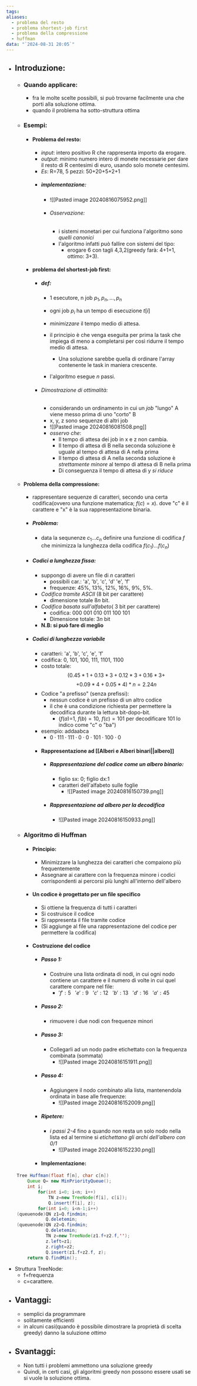 ```yaml
---
tags: 
aliases:
  - problema del resto
  - problema shortest-job first
  - problema della compressione
  - huffman
data: "`2024-08-31 20:05`"
---
```

- ## Introduzione:
	- ### Quando applicare:
		- fra le molte scelte possibili, si può trovarne facilmente una che porti alla soluzione ottima.
		- quando il problema ha sotto-struttura ottima
	- ### Esempi: 
		- #### Problema del resto:
			- _input_: intero positivo R che rappresenta importo da erogare.
			- _output_: minimo numero intero di monete necessarie per dare il resto di R centesimi di euro, usando solo monete centesimi.
			- _Es_: R=78,  5 pezzi: 50+20+5+2+1
			- ##### implementazione:
				- ![[Pasted image 20240816075952.png]]
				- ###### Osservazione:
					- i sistemi monetari per cui funziona l'algoritmo sono _quelli canonici_
					- l'algoritmo infatti può fallire con sistemi del tipo:
						- erogare 6 con tagli 4,3,2(greedy farà: 4+1+1, ottimo: 3+3).
		- #### problema del shortest-job first:
			- ##### def:
				- 1 esecutore, n job $p_{1}, p_{n}, \dots, p_{n}$ 
				- ogni job $p_{i}$ ha un tempo di esecuzione $t[i]$
				- _minimizzare_ il tempo medio di attesa.
				- il principio è che venga eseguita per prima la task che impiega di meno a completarsi per così ridurre il tempo medio di attesa.
					- Una soluzione sarebbe quella di ordinare l'array contenente le task in maniera crescente.
					  
				- l'algoritmo esegue $n$ passi.
			- ###### Dimostrazione di ottimalità:
				- considerando un ordinamento in cui un _job_ "lungo" A viene messo prima di uno "corto" B
				- x, y, z sono sequenze di altri job
				- ![[Pasted image 20240816081508.png]]
				- _osservo che_:
					- Il tempo di attesa dei job in x e z non cambia.
					- Il tempo di attesa di B nella seconda soluzione è uguale al tempo di attesa di A nella prima 
					- Il tempo di attesa di A nella seconda soluzione è _strettamente minore_ al tempo di attesa di B nella prima
					- Di conseguenza il tempo di attesa di y _si riduce_
	- #### Problema della compressione:
		- rappresentare sequenze di caratteri, secondo una certa codifica(ovvero una funzione matematica; $f(c)=x$). dove "c" è il carattere e "x" è la sua rappresentazione binaria.
		- ##### Problema: 
			- data la sequnenze $c_1...c_{n}$ definire una funzione di codifica $f$ che minimizza la lunghezza della codifica $f(c_1)...f(c_{n})$ 
		- ##### Codici a lunghezza fissa:
			- suppongo di avere un file di $n$ caratteri
				- possibili car.: 'a', 'b',    'c',     'd'   'e',   'f'
				- frequenze: 45%, 13%, 12%, 16%, 9%, 5%. 
			- _Codifica tramite ASCII_ (8 bit per carattere)
				- dimensione totale $8n$ bit.
			- _Codifica basata sull'alfabeto_( 3 bit per carattere)
				- codifica: 000   001   010   011   100   101
				- Dimensione totale: $3n$ bit
			- __N.B: si può fare di meglio__ 
		- ##### Codici di lunghezza variabile 
			- caratteri: 'a',   'b',     'c',     'e',     'f'
			- codifica:  0,   101,   100,   111,   1101,   1100
			- costo totale: $$(0.45*1+0.13*3+0.12*3+0.16*3+$$$$+0.09*4+0.05*4)*n=2.24n$$
			- Codice "a prefisso" (senza prefissi):
				- nessun codice è un prefisso di un altro codice 
				- il che è una condizione richiesta per permettere la decodifica durante la lettura bit-dopo-bit.
					- ($f(a)$=1,  $f(b)=10$,  $f(c)=101$ per decodificare 101 lo indico come "c" o "ba")
			- esempio: addaabca
				- $0 \cdot 111 \cdot 111 \cdot 0 \cdot 0\cdot 101\cdot 100\cdot {0}$ 
			- #### Rappresentazione ad [[Alberi e Alberi binari||albero]]
				- ##### Rappresentazione del codice come un albero binario:
					- figlio sx: 0; figlio dx:1
					- caratteri dell'alfabeto sulle foglie
						- ![[Pasted image 20240816150739.png]] 
				- ##### Rappresentazione ad albero per la decodifica 
					- ![[Pasted image 20240816150933.png]]
	- ### Algoritmo di Huffman
		- #### Principio: 
			- Minimizzare la lunghezza dei caratteri che compaiono più frequentemente
			- Assegnare ai carattere con la frequenza minore i codici corrispondenti ai percorsi più lunghi all'interno dell'albero
		- #### Un codice è progettato per un file specifico
			- Si ottiene la frequenza di tutti i caratteri
			- Si costruisce il codice
			- Si rappresenta il file tramite codice 
			- (Si aggiunge al file una rappresentazione del codice per permettere la codifica)
		- #### Costruzione del codice
			- ##### Passo 1: 
				- Costruire una lista ordinata di nodi, in cui ogni nodo contiene un carattere e il numero di volte in cui quel carattere compare nel file:
					- $'f':5\ \ \  'e':9\ \ \  'c':12\ \ \  'b':13\ \ \  'd':16\ \ \  'a':45$
			- ##### Passo 2:
				- rimuovere i due nodi con frequenze minori
			- ##### Passo 3:
				- Collegarli ad un nodo padre etichettato con la frequenza combinata (sommata)
					- ![[Pasted image 20240816151911.png]]
			- ##### Passo 4:
				- Aggiungere il nodo combinato alla lista, mantenendola ordinata in base alle frequenze:
					- ![[Pasted image 20240816152009.png]]
			- ##### Ripetere:
				- _i passi 2-4_ fino a quando non resta un solo nodo nella lista ed al termine si _etichettano gli archi dell'albero con 0/1_
					- ![[Pasted image 20240816152230.png]]
			- #### Implementazione:
```java
	Tree Huffman(float f[n], char c[n])
		Queue Q= new MinPriorityQueue();
		int i;
			for(int i=0; i<n; i++)
				TN z=new TreeNode(f[i], c[i]);
				Q.insert(f[i], z);
			for(int i=0; i<n-1;i++)
	(queuenode)QN z1=Q.findmin;
			   Q.deletemin;
	(queuenode)QN z2=Q.findmin;
			   Q.deletemin;
			   TN z=new TreeNode(z1.f+z2.f,'');
			   z.left=z1;
			   z.right=z2;
			   Q.insert(z1.f+z2.f, z);
		return Q.findMin();					  
```
- Struttura TreeNode:
	- f=frequenza
	- c=carattere.
- ## Vantaggi:
	- semplici da programmare 
	- solitamente efficienti
	- in alcuni casi(quando è possibile dimostrare la proprietà di scelta greedy) danno la suluzione _ottimo_
- ## Svantaggi:
	- Non tutti i problemi ammettono una soluzione greedy
	- Quindi, in certi casi, gli algoritmi greedy non possono essere usati se si vuole la soluzione ottima.